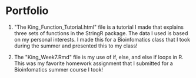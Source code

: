 # Portfolio

1. "The King_Function_Tutorial.html" file is a tutorial I made that explains three sets of functions in the StringR package. The data I used is based on my personal interests. I made this for a Bioinfomatics class that I took during the summer and presented this to my class!

2. The "King_Week7.Rmd" file is my use of if, else, and else if loops in R. This was my favorite homework assignment that I submitted for a Bioinfomatics summer course I took!
